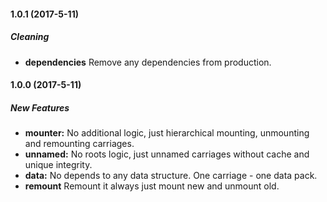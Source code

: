 #### 1.0.1 (2017-5-11)

##### Cleaning

* **dependencies** Remove any dependencies from production.

#### 1.0.0 (2017-5-11)

##### New Features

* **mounter:** No additional logic, just hierarchical mounting, unmounting and remounting carriages.
* **unnamed:** No roots logic, just unnamed carriages without cache and unique integrity.
* **data:** No depends to any data structure. One carriage - one data pack.
* **remount** Remount it always just mount new and unmount old.
